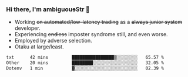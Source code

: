 ### Hi there, I'm ambiguou~~s~~Str 👋

<!--
**ambiguoustexture/ambiguoustexture** is a ✨ _special_ ✨ repository because its `README.md` (this file) appears on your GitHub profile.

Here are some ideas to get you started:
-->
- Working ~~on automated/low-latency trading~~ as a ~~always junior system~~ developer.
- Experiencing ~~endless~~ imposter syndrome still, and even worse.
- Employed by adverse selection.
- Otaku at large/least.

<!--START_SECTION:waka-->

```txt
txt      42 mins         ████████████████▒░░░░░░░░   65.57 %
Other    20 mins         ████████░░░░░░░░░░░░░░░░░   32.05 %
Dotenv   1 min           ▓░░░░░░░░░░░░░░░░░░░░░░░░   02.39 %
```

<!--END_SECTION:waka-->
